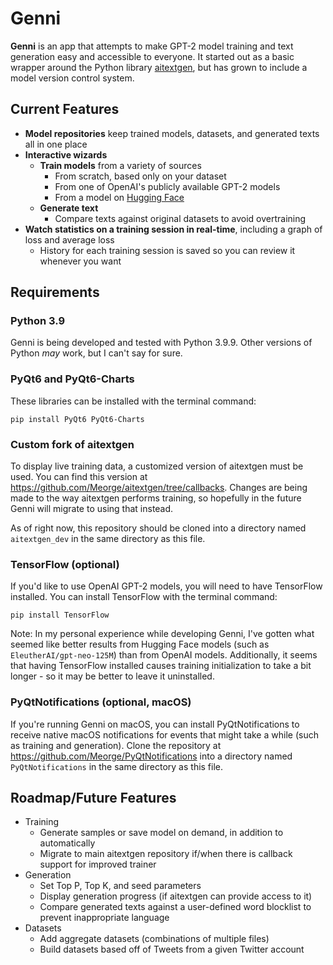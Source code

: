 # Genni
**Genni** is an app that attempts to make GPT-2 model training and text generation easy and accessible to everyone. It started out as a basic wrapper around the Python library [aitextgen](https://github.com/minimaxir/aitextgen), but has grown to include a model version control system.

## Current Features
- **Model repositories** keep trained models, datasets, and generated texts all in one place
- **Interactive wizards**
    - **Train models** from a variety of sources
        - From scratch, based only on your dataset
        - From one of OpenAI's publicly available GPT-2 models
        - From a model on [Hugging Face](https://huggingface.co/models)
    - **Generate text**
        - Compare texts against original datasets to avoid overtraining
- **Watch statistics on a training session in real-time**, including a graph of loss and average loss
    - History for each training session is saved so you can review it whenever you want

## Requirements
### Python 3.9
Genni is being developed and tested with Python 3.9.9. Other versions of Python *may* work, but I can't say for sure.
### PyQt6 and PyQt6-Charts
These libraries can be installed with the terminal command:
```
pip install PyQt6 PyQt6-Charts
```

### Custom fork of aitextgen
To display live training data, a customized version of aitextgen must be used. You can find this version at https://github.com/Meorge/aitextgen/tree/callbacks. Changes are being made to the way aitextgen performs training, so hopefully in the future Genni will migrate to using that instead.

As of right now, this repository should be cloned into a directory named `aitextgen_dev` in the same directory as this file.

### TensorFlow (optional)
If you'd like to use OpenAI GPT-2 models, you will need to have TensorFlow installed. You can install TensorFlow with the terminal command:
```
pip install TensorFlow
```
Note: In my personal experience while developing Genni, I've gotten what seemed like better results from Hugging Face models (such as `EleutherAI/gpt-neo-125M`) than from OpenAI models. Additionally, it seems that having TensorFlow installed causes training initialization to take a bit longer - so it may be better to leave it uninstalled.

### PyQtNotifications (optional, macOS)
If you're running Genni on macOS, you can install PyQtNotifications to receive native macOS notifications for events that might take a while (such as training and generation). Clone the repository at https://github.com/Meorge/PyQtNotifications into a directory named `PyQtNotifications` in the same directory as this file.


## Roadmap/Future Features
- Training
    - Generate samples or save model on demand, in addition to automatically
    - Migrate to main aitextgen repository if/when there is callback support for improved trainer
- Generation
    - Set Top P, Top K, and seed parameters
    - Display generation progress (if aitextgen can provide access to it)
    - Compare generated texts against a user-defined word blocklist to prevent inappropriate language
- Datasets
    - Add aggregate datasets (combinations of multiple files)
    - Build datasets based off of Tweets from a given Twitter account